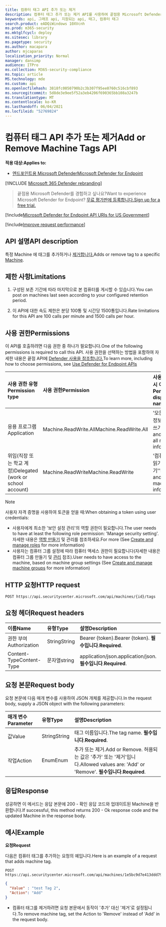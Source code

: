 ```yaml
---
title: 컴퓨터 태그 API 추가 또는 제거
description: 컴퓨터 태그 추가 또는 제거 API를 사용하여 끝점용 Microsoft Defender에서 컴퓨터의 태그를 추가하거나 제거하는 방법을 학습합니다.
keywords: api, 그래프 api, 지원되는 api, 태그, 컴퓨터 태그
search.product: eADQiWindows 10XVcnh
ms.prod: m365-security
ms.mktglfcycl: deploy
ms.sitesec: library
ms.pagetype: security
ms.author: macapara
author: mjcaparas
localization_priority: Normal
manager: dansimp
audience: ITPro
ms.collection: M365-security-compliance
ms.topic: article
MS.technology: mde
ms.custom: api
ms.openlocfilehash: 3818fc0050790b2c3b307f95ee0760c516cbf893
ms.sourcegitcommit: 5d8de3e9ee5f52a3eb4206f690365bb108a3247b
ms.translationtype: MT
ms.contentlocale: ko-KR
ms.lasthandoff: 06/04/2021
ms.locfileid: "52769824"
---
```

# <a name="add-or-remove-machine-tags-api"></a><span data-ttu-id="a5966-104">컴퓨터 태그 API 추가 또는 제거</span><span class="sxs-lookup"><span data-stu-id="a5966-104">Add or Remove Machine Tags API</span></span>

<span data-ttu-id="a5966-105">**적용 대상:**</span><span class="sxs-lookup"><span data-stu-id="a5966-105">**Applies to:**</span></span>

- [<span data-ttu-id="a5966-106">엔드포인트용 Microsoft Defender</span><span class="sxs-lookup"><span data-stu-id="a5966-106">Microsoft Defender for Endpoint</span></span>](https://go.microsoft.com/fwlink/p/?linkid=2154037)

[!INCLUDE [Microsoft 365 Defender rebranding](../../includes/microsoft-defender.md)]

> <span data-ttu-id="a5966-107">끝점용 Microsoft Defender를 경험하고 싶나요?</span><span class="sxs-lookup"><span data-stu-id="a5966-107">Want to experience Microsoft Defender for Endpoint?</span></span> [<span data-ttu-id="a5966-108">무료 평가판에 등록합니다.</span><span class="sxs-lookup"><span data-stu-id="a5966-108">Sign up for a free trial.</span></span>](https://www.microsoft.com/microsoft-365/windows/microsoft-defender-atp?ocid=docs-wdatp-exposedapis-abovefoldlink) 

[!include[Microsoft Defender for Endpoint API URIs for US Government](../../includes/microsoft-defender-api-usgov.md)]

[!include[Improve request performance](../../includes/improve-request-performance.md)]

## <a name="api-description"></a><span data-ttu-id="a5966-109">API 설명</span><span class="sxs-lookup"><span data-stu-id="a5966-109">API description</span></span>

<span data-ttu-id="a5966-110">특정 Machine 에 태그를 추가하거나 [제거합니다.](machine.md)</span><span class="sxs-lookup"><span data-stu-id="a5966-110">Adds or remove tag to a specific [Machine](machine.md).</span></span>

## <a name="limitations"></a><span data-ttu-id="a5966-111">제한 사항</span><span class="sxs-lookup"><span data-stu-id="a5966-111">Limitations</span></span>

1. <span data-ttu-id="a5966-112">구성된 보존 기간에 따라 마지막으로 본 컴퓨터를 게시할 수 있습니다.</span><span class="sxs-lookup"><span data-stu-id="a5966-112">You can post on machines last seen according to your configured retention period.</span></span>

2. <span data-ttu-id="a5966-113">이 API에 대한 속도 제한은 분당 100통 및 시간당 1500통입니다.</span><span class="sxs-lookup"><span data-stu-id="a5966-113">Rate limitations for this API are 100 calls per minute and 1500 calls per hour.</span></span>


## <a name="permissions"></a><span data-ttu-id="a5966-114">사용 권한</span><span class="sxs-lookup"><span data-stu-id="a5966-114">Permissions</span></span>

<span data-ttu-id="a5966-115">이 API를 호출하려면 다음 권한 중 하나가 필요합니다.</span><span class="sxs-lookup"><span data-stu-id="a5966-115">One of the following permissions is required to call this API.</span></span> <span data-ttu-id="a5966-116">사용 권한을 선택하는 방법을 포함하여 자세한 내용은 끝점 API에 [Defender 사용을 참조합니다.](apis-intro.md)</span><span class="sxs-lookup"><span data-stu-id="a5966-116">To learn more, including how to choose permissions, see [Use Defender for Endpoint APIs](apis-intro.md)</span></span>

<span data-ttu-id="a5966-117">사용 권한 유형</span><span class="sxs-lookup"><span data-stu-id="a5966-117">Permission type</span></span> |    <span data-ttu-id="a5966-118">사용 권한</span><span class="sxs-lookup"><span data-stu-id="a5966-118">Permission</span></span>    |    <span data-ttu-id="a5966-119">사용 권한 표시 이름</span><span class="sxs-lookup"><span data-stu-id="a5966-119">Permission display name</span></span>
:---|:---|:---
<span data-ttu-id="a5966-120">응용 프로그램</span><span class="sxs-lookup"><span data-stu-id="a5966-120">Application</span></span> |    <span data-ttu-id="a5966-121">Machine.ReadWrite.All</span><span class="sxs-lookup"><span data-stu-id="a5966-121">Machine.ReadWrite.All</span></span> |    <span data-ttu-id="a5966-122">'모든 컴퓨터 정보 읽기 및 쓰기'</span><span class="sxs-lookup"><span data-stu-id="a5966-122">'Read and write all machine information'</span></span>
<span data-ttu-id="a5966-123">위임(직장 또는 학교 계정)</span><span class="sxs-lookup"><span data-stu-id="a5966-123">Delegated (work or school account)</span></span> | <span data-ttu-id="a5966-124">Machine.ReadWrite</span><span class="sxs-lookup"><span data-stu-id="a5966-124">Machine.ReadWrite</span></span> | <span data-ttu-id="a5966-125">'컴퓨터 정보 읽기 및 쓰기'</span><span class="sxs-lookup"><span data-stu-id="a5966-125">'Read and write machine information'</span></span>

>[!Note]
> <span data-ttu-id="a5966-126">사용자 자격 증명을 사용하여 토큰을 얻을 때:</span><span class="sxs-lookup"><span data-stu-id="a5966-126">When obtaining a token using user credentials:</span></span>
>
>- <span data-ttu-id="a5966-127">사용자에게 최소한 '보안 설정 관리'의 역할 권한이 필요합니다.</span><span class="sxs-lookup"><span data-stu-id="a5966-127">The user needs to have at least the following role permission: 'Manage security setting'.</span></span> <span data-ttu-id="a5966-128">자세한 내용은 [역할 만들기](user-roles.md) 및 관리를 참조하세요.</span><span class="sxs-lookup"><span data-stu-id="a5966-128">For more  (See [Create and manage roles](user-roles.md) for more information)</span></span>
>- <span data-ttu-id="a5966-129">사용자는 컴퓨터 그룹 설정에 따라 컴퓨터 액세스 권한이 필요합니다(자세한 내용은 컴퓨터 그룹 만들기 및 [관리](machine-groups.md) 참조).</span><span class="sxs-lookup"><span data-stu-id="a5966-129">User needs to have access to the machine, based on machine group settings (See [Create and manage machine groups](machine-groups.md) for more information)</span></span>

## <a name="http-request"></a><span data-ttu-id="a5966-130">HTTP 요청</span><span class="sxs-lookup"><span data-stu-id="a5966-130">HTTP request</span></span>

```http
POST https://api.securitycenter.microsoft.com/api/machines/{id}/tags
```

## <a name="request-headers"></a><span data-ttu-id="a5966-131">요청 헤더</span><span class="sxs-lookup"><span data-stu-id="a5966-131">Request headers</span></span>

<span data-ttu-id="a5966-132">이름</span><span class="sxs-lookup"><span data-stu-id="a5966-132">Name</span></span> | <span data-ttu-id="a5966-133">유형</span><span class="sxs-lookup"><span data-stu-id="a5966-133">Type</span></span> | <span data-ttu-id="a5966-134">설명</span><span class="sxs-lookup"><span data-stu-id="a5966-134">Description</span></span>
:---|:---|:---
<span data-ttu-id="a5966-135">권한 부여</span><span class="sxs-lookup"><span data-stu-id="a5966-135">Authorization</span></span> | <span data-ttu-id="a5966-136">String</span><span class="sxs-lookup"><span data-stu-id="a5966-136">String</span></span> | <span data-ttu-id="a5966-137">Bearer {token}.</span><span class="sxs-lookup"><span data-stu-id="a5966-137">Bearer {token}.</span></span> <span data-ttu-id="a5966-138">**필수입니다**.</span><span class="sxs-lookup"><span data-stu-id="a5966-138">**Required**.</span></span>
<span data-ttu-id="a5966-139">Content-Type</span><span class="sxs-lookup"><span data-stu-id="a5966-139">Content-Type</span></span> | <span data-ttu-id="a5966-140">문자열</span><span class="sxs-lookup"><span data-stu-id="a5966-140">string</span></span> | <span data-ttu-id="a5966-141">application/json.</span><span class="sxs-lookup"><span data-stu-id="a5966-141">application/json.</span></span> <span data-ttu-id="a5966-142">**필수입니다**.</span><span class="sxs-lookup"><span data-stu-id="a5966-142">**Required**.</span></span>

## <a name="request-body"></a><span data-ttu-id="a5966-143">요청 본문</span><span class="sxs-lookup"><span data-stu-id="a5966-143">Request body</span></span>

<span data-ttu-id="a5966-144">요청 본문에 다음 매개 변수를 사용하여 JSON 개체를 제공합니다.</span><span class="sxs-lookup"><span data-stu-id="a5966-144">In the request body, supply a JSON object with the following parameters:</span></span>

<span data-ttu-id="a5966-145">매개 변수</span><span class="sxs-lookup"><span data-stu-id="a5966-145">Parameter</span></span> |    <span data-ttu-id="a5966-146">유형</span><span class="sxs-lookup"><span data-stu-id="a5966-146">Type</span></span>    | <span data-ttu-id="a5966-147">설명</span><span class="sxs-lookup"><span data-stu-id="a5966-147">Description</span></span>
:---|:---|:---
<span data-ttu-id="a5966-148">값</span><span class="sxs-lookup"><span data-stu-id="a5966-148">Value</span></span> |    <span data-ttu-id="a5966-149">String</span><span class="sxs-lookup"><span data-stu-id="a5966-149">String</span></span> |    <span data-ttu-id="a5966-150">태그 이름입니다.</span><span class="sxs-lookup"><span data-stu-id="a5966-150">The tag name.</span></span> <span data-ttu-id="a5966-151">**필수입니다**.</span><span class="sxs-lookup"><span data-stu-id="a5966-151">**Required**.</span></span>
<span data-ttu-id="a5966-152">작업</span><span class="sxs-lookup"><span data-stu-id="a5966-152">Action</span></span>    | <span data-ttu-id="a5966-153">Enum</span><span class="sxs-lookup"><span data-stu-id="a5966-153">Enum</span></span> |    <span data-ttu-id="a5966-154">추가 또는 제거.</span><span class="sxs-lookup"><span data-stu-id="a5966-154">Add or Remove.</span></span> <span data-ttu-id="a5966-155">허용되는 값은 '추가' 또는 '제거'입니다.</span><span class="sxs-lookup"><span data-stu-id="a5966-155">Allowed values are: 'Add' or 'Remove'.</span></span> <span data-ttu-id="a5966-156">**필수입니다**.</span><span class="sxs-lookup"><span data-stu-id="a5966-156">**Required**.</span></span>


## <a name="response"></a><span data-ttu-id="a5966-157">응답</span><span class="sxs-lookup"><span data-stu-id="a5966-157">Response</span></span>

<span data-ttu-id="a5966-158">성공하면 이 메서드는 응답 본문에 200 - 확인 응답 코드와 업데이트된 Machine을 반환합니다.</span><span class="sxs-lookup"><span data-stu-id="a5966-158">If successful, this method returns 200 - Ok response code and the updated Machine in the response body.</span></span>

## <a name="example"></a><span data-ttu-id="a5966-159">예시</span><span class="sxs-lookup"><span data-stu-id="a5966-159">Example</span></span>

<span data-ttu-id="a5966-160">**요청**</span><span class="sxs-lookup"><span data-stu-id="a5966-160">**Request**</span></span>

<span data-ttu-id="a5966-161">다음은 컴퓨터 태그를 추가하는 요청의 예입니다.</span><span class="sxs-lookup"><span data-stu-id="a5966-161">Here is an example of a request that adds machine tag.</span></span>

```http
POST https://api.securitycenter.microsoft.com/api/machines/1e5bc9d7e413ddd7902c2932e418702b84d0cc07/tags
```

```json
{
  "Value" : "test Tag 2",
  "Action": "Add"
}
```

- <span data-ttu-id="a5966-162">컴퓨터 태그를 제거하려면 요청 본문에서 동작이 '추가' 대신 '제거'로 설정됩니다.</span><span class="sxs-lookup"><span data-stu-id="a5966-162">To remove machine tag, set the Action to 'Remove' instead of 'Add' in the request body.</span></span>
